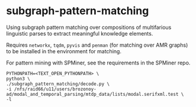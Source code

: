 # subgraph-pattern-matching

Using subgraph pattern matching over compositions of multifarious linguistic parses to extract meaningful knowledge elements. 

Requires `networkx`, `tqdm`, `pyvis`  and `penman` (for matching over AMR graphs) to be installed in the environment for matching.

For pattern mining with SPMiner, see the requirements in the SPMiner repo.

```
PYTHONPATH=<TEXT_OPEN_PYTHONPATH> \
python3 \
./subgraph_pattern_matching/decode.py \
-i /nfs/raid66/u11/users/brozonoy-ad/modal_and_temporal_parsing/mtdp_data/lists/modal.serifxml.test \
-l
```
